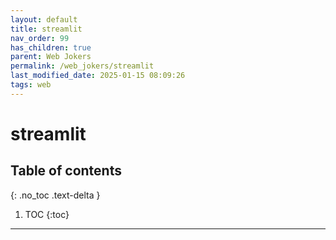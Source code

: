 ```yaml
---
layout: default
title: streamlit
nav_order: 99
has_children: true
parent: Web Jokers
permalink: /web_jokers/streamlit
last_modified_date: 2025-01-15 08:09:26
tags: web
---
```


# streamlit


## Table of contents

{: .no_toc .text-delta }

1. TOC
{:toc}

---
